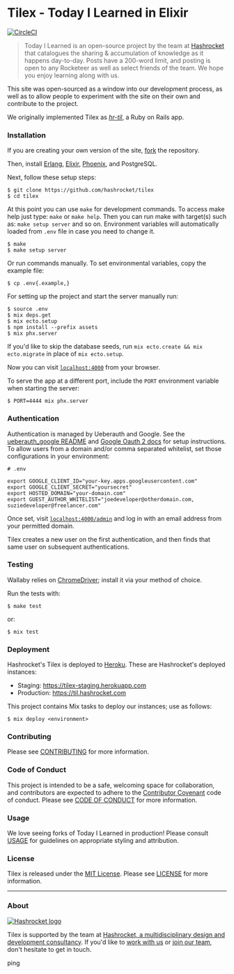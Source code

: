 # Tilex - Today I Learned in Elixir

[![CircleCI](https://circleci.com/gh/hashrocket/tilex.svg?style=svg)](https://circleci.com/gh/hashrocket/tilex)

> Today I Learned is an open-source project by the team at
> [Hashrocket](https://hashrocket.com/) that catalogues the sharing &
> accumulation of knowledge as it happens day-to-day. Posts have a 200-word
> limit, and posting is open to any Rocketeer as well as select friends of the
> team. We hope you enjoy learning along with us.

This site was open-sourced as a window into our development process, as well as
to allow people to experiment with the site on their own and contribute to the
project.

We originally implemented Tilex as
[_hr-til_](https://github.com/hashrocket/hr-til), a Ruby on Rails app.

### Installation

If you are creating your own version of the site,
[fork](https://help.github.com/articles/fork-a-repo/) the repository.

Then, install [Erlang](https://www.erlang.org/),
[Elixir](https://elixir-lang.org/),
[Phoenix](http://www.phoenixframework.org/docs/installation), and PostgreSQL.

Next, follow these setup steps:

```shell
$ git clone https://github.com/hashrocket/tilex
$ cd tilex
```

At this point you can use `make` for development commands. To access make help just type: `make` or `make help`. Then you can run make with target(s) such as: `make setup server` and so on. Environment variables will automatically loaded from `.env` file in case you need to change it.

```shell
$ make
$ make setup server
```

Or run commands manually. To set environmental variables, copy the example file:

```shell
$ cp .env{.example,}
```

For setting up the project and start the server manually run:

```shell
$ source .env
$ mix deps.get
$ mix ecto.setup
$ npm install --prefix assets
$ mix phx.server
```

If you'd like to skip the database seeds, run `mix ecto.create && mix
ecto.migrate` in place of `mix ecto.setup`.

Now you can visit [`localhost:4000`](http://localhost:4000) from your browser.

To serve the app at a different port, include the `PORT` environment
variable when starting the server:

```shell
$ PORT=4444 mix phx.server
```

### Authentication

Authentication is managed by Ueberauth and Google. See the
[ueberauth_google README](https://github.com/ueberauth/ueberauth_google)
and [Google Oauth 2 docs](https://developers.google.com/identity/protocols/OAuth2WebServer) for
setup instructions. To allow users from a domain and/or comma separated whitelist, set those configurations in
your environment:

```shell
# .env

export GOOGLE_CLIENT_ID="your-key.apps.googleusercontent.com"
export GOOGLE_CLIENT_SECRET="yoursecret"
export HOSTED_DOMAIN="your-domain.com"
export GUEST_AUTHOR_WHITELIST="joedeveloper@otherdomain.com, suziedeveloper@freelancer.com"
```

Once set, visit [`localhost:4000/admin`](http://localhost:4000/admin) and log
in with an email address from your permitted domain.

Tilex creates a new user on the first authentication, and then finds that same
user on subsequent authentications.

### Testing

Wallaby relies on
[ChromeDriver](https://sites.google.com/a/chromium.org/chromedriver/); install
it via your method of choice.

Run the tests with:

```shell
$ make test
```

or:

```shell
$ mix test
```

### Deployment

Hashrocket's Tilex is deployed to [Heroku](https://www.heroku.com/). These are
Hashrocket's deployed instances:

- Staging: https://tilex-staging.herokuapp.com
- Production: https://til.hashrocket.com

This project contains Mix tasks to deploy our instances; use as follows:

```shell
$ mix deploy <environment>
```

### Contributing

Please see [CONTRIBUTING](CONTRIBUTING.md) for more information.

### Code of Conduct

This project is intended to be a safe, welcoming space for collaboration, and
contributors are expected to adhere to the [Contributor
Covenant](http://contributor-covenant.org) code of conduct. Please see [CODE OF
CONDUCT](CODE_OF_CONDUCT.md) for more information.

### Usage

We love seeing forks of Today I Learned in production! Please consult
[USAGE](USAGE.md) for guidelines on appropriate styling and attribution.

### License

Tilex is released under the [MIT License](http://www.opensource.org/licenses/MIT). Please
see [LICENSE](LICENSE.md) for more information.

---

### About

[![Hashrocket logo](https://hashrocket.com/hashrocket_logo.svg)](https://hashrocket.com)

Tilex is supported by the team at [Hashrocket, a multidisciplinary design and
development consultancy](https://hashrocket.com). If you'd like to [work with
us](https://hashrocket.com/contact-us/hire-us) or [join our
team](https://hashrocket.com/contact-us/jobs), don't hesitate to get in touch.

ping
